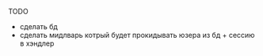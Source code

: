 TODO
 - сделать бд
 - сделать мидлварь котрый будет прокидывать юзера из бд + сессию в хэндлер
 <!-- - разобратьсф с логгингом -->
 <!-- - разобраться с нейронкой(гайд в тг(в избранных)) -->

